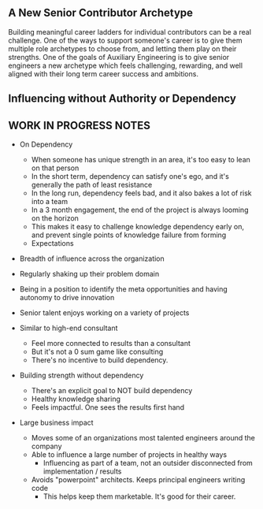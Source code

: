 ## A New Senior Contributor Archetype

Building meaningful career ladders for individual contributors can be a real challenge. One of the ways to support someone's career is to give them multiple role archetypes to choose from, and letting them play on their strengths. One of the goals of Auxiliary Engineering is to give senior engineers a new archetype which feels challenging, rewarding, and well aligned with their long term career success and ambitions.

## Influencing without Authority or Dependency

## WORK IN PROGRESS NOTES
- On Dependency
    - When someone has unique strength in an area, it's too easy to lean on that person
    - In the short term, dependency can satisfy one's ego, and it's generally the path of least resistance
    - In the long run, dependency feels bad, and it also bakes a lot of risk into a team
    - In a 3 month engagement, the end of the project is always looming on the horizon
    - This makes it easy to challenge knowledge dependency early on, and prevent single points of knowledge failure from forming
    - Expectations

- Breadth of influence across the organization
- Regularly shaking up their problem domain
- Being in a position to identify the meta opportunities and having autonomy to drive innovation

- Senior talent enjoys working on a variety of projects
- Similar to high-end consultant
    - Feel more connected to results than a consultant
    - But it's not a 0 sum game like consulting
    - There's no incentive to build dependency.
- Building strength without dependency
    - There's an explicit goal to NOT build dependency
    - Healthy knowledge sharing
    - Feels impactful. One sees the results first hand
- Large business impact
    - Moves some of an organizations most talented engineers around the company
    - Able to influence a large number of projects in healthy ways
        - Influencing as part of a team, not an outsider disconnected from implementation / results
    - Avoids "powerpoint" architects. Keeps principal engineers writing code
        - This helps keep them marketable. It's good for their career.

